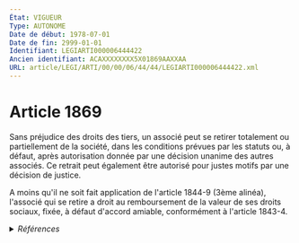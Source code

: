 ```yaml
---
État: VIGUEUR
Type: AUTONOME
Date de début: 1978-07-01
Date de fin: 2999-01-01
Identifiant: LEGIARTI000006444422
Ancien identifiant: ACAXXXXXXXX5X01869AAXXAA
URL: article/LEGI/ARTI/00/00/06/44/44/LEGIARTI000006444422.xml
---
```


<h1>Article 1869</h1>

Sans préjudice des droits des tiers, un associé peut se retirer totalement ou
partiellement de la société, dans les conditions prévues par les statuts ou, à
défaut, après autorisation donnée par une décision unanime des autres associés.
Ce retrait peut également être autorisé pour justes motifs par une décision de
justice.<br />

A moins qu'il ne soit fait application de l'article 1844-9 (3ème alinéa),
l'associé qui se retire a droit au remboursement de la valeur de ses droits
sociaux, fixée, à défaut d'accord amiable, conformément à l'article 1843-4.


<details>
  <summary><em>Références</em></summary>

  <h2>Articles faisant référence à l'article</h2>
  
  <ul>
    <li>
      <a href="https://legal.tricoteuses.fr//redirection/LEGIARTI000038790979?vers=git&vers=legifrance">Code civil - article 1843-4 AUTONOME VIGUEUR, en vigueur depuis le 2020-01-01</a> CITATION cible
    </li>
    <li>
      <a href="https://legal.tricoteuses.fr//redirection/LEGIARTI000029329732?vers=git&vers=legifrance">Code civil - article 1843-4 AUTONOME MODIFIE, en vigueur du 2014-08-03 au 2020-01-01</a> CITATION cible
    </li>
    <li>
      <a href="https://legal.tricoteuses.fr//redirection/LEGIARTI000006444190?vers=git&vers=legifrance">Code civil - article 1844-9 AUTONOME VIGUEUR, en vigueur depuis le 1978-07-01</a> CITATION cible
    </li>
    <li>
      <a href="https://legal.tricoteuses.fr//redirection/LEGIARTI000006444154?vers=git&vers=legifrance">Code civil - article 1843-4 AUTONOME MODIFIE, en vigueur du 1978-07-01 au 2014-08-03</a> CITATION cible
    </li>
    <li>
      <a href="https://legal.tricoteuses.fr//redirection/LEGIARTI000006444287?vers=git&vers=legifrance">Code civil - article 1851 AUTONOME VIGUEUR, en vigueur depuis le 1978-07-01</a> CITATION source
    </li>
  </ul>
  
  <h2>Textes faisant référence à l'article</h2>
  
  <ul>
    <li>
      <a href="https://legal.tricoteuses.fr//redirection/JORFTEXT000000886567?vers=git&vers=legifrance">Loi n°78-9 du 4 janvier 1978 MODIFIANT LE TITRE IX DU LIVRE III DU CODE CIVIL</a> CREATION cible
    </li>
  </ul>
  
  <h2>Références faites par l'article</h2>
  
  <ul>
    <li>
      1978-01-04 CREATION source <a href="https://legal.tricoteuses.fr//redirection/JORFTEXT000000886567?vers=git&vers=legifrance">Loi n°78-9 du 4 janvier 1978 MODIFIANT LE TITRE IX DU LIVRE III DU CODE CIVIL</a>
    </li>
    <li>
      2999-01-01 CITATION source <a href="https://legal.tricoteuses.fr//redirection/LEGIARTI000006444154?vers=git&vers=legifrance">Code civil - article 1843-4 AUTONOME MODIFIE, en vigueur du 1978-07-01 au 2014-08-03</a>
    </li>
    <li>
      2999-01-01 CITATION source <a href="https://legal.tricoteuses.fr//redirection/LEGIARTI000006444190?vers=git&vers=legifrance">Code civil - article 1844-9 AUTONOME VIGUEUR, en vigueur depuis le 1978-07-01</a>
    </li>
    <li>
      2999-01-01 CITATION cible <a href="https://legal.tricoteuses.fr//redirection/LEGIARTI000006444287?vers=git&vers=legifrance">Code civil - article 1851 AUTONOME VIGUEUR, en vigueur depuis le 1978-07-01</a>
    </li>
  </ul>
</details>
